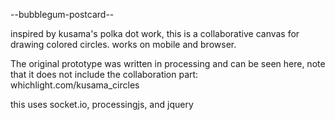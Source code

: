 --bubblegum-postcard--

inspired by kusama's polka dot work, this is a collaborative canvas for drawing
colored circles.  works on mobile and browser.

The original prototype was written in processing and can be seen here, note that
it does not include the collaboration part: whichlight.com/kusama_circles

this uses socket.io, processingjs, and jquery
